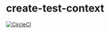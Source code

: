 # create-test-context

[![CircleCI](https://circleci.com/gh/satoruk/create-test-context/tree/master.svg?style=shield)](https://circleci.com/gh/satoruk/create-test-context/tree/master)
